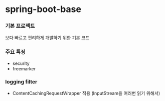 # spring-boot-base 

### 기본 프로젝트
보다 빠르고 편리하게 개발하기 위한 기본 코드

### 주요 특징
- security
- freemarker


### logging filter 
- ContentCachingRequestWrapper 적용 (InputStream을 여러번 읽기 위해서)




